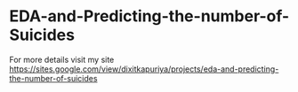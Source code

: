 # EDA-and-Predicting-the-number-of-Suicides

For more details visit my site https://sites.google.com/view/dixitkapuriya/projects/eda-and-predicting-the-number-of-suicides
